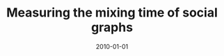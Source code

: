 ---
title: "Measuring the mixing time of social graphs"
collection: publications
permalink: /publication/2010-01-01-Measuring-the-mixing-time-of-social-graphs
date: 2010-01-01
venue: 'In the proceedings of Proceedings of the 10th ACM SIGCOMM Internet Measurement Conference, IMC 2010, Melbourne, Australia - November 1-3, 2010'
paperurl: 'https://doi.org/10.1145/1879141.1879191'
citation: ' David Mohaisen,  Aaram Yun,  Yongdae Kim, &quot;Measuring the mixing time of social graphs.&quot; In the proceedings of Proceedings of the 10th ACM SIGCOMM Internet Measurement Conference, IMC 2010, Melbourne, Australia - November 1-3, 2010, 2010.'
---
